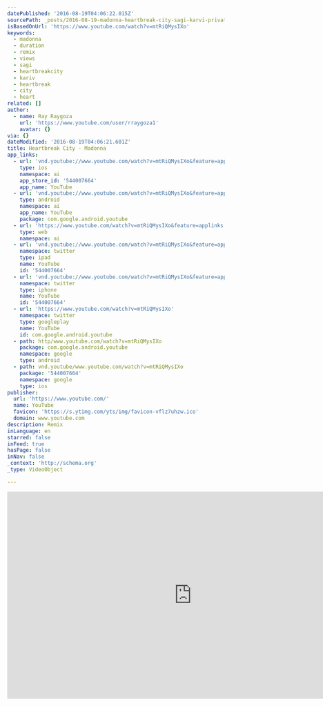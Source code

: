 ```yaml
---
datePublished: '2016-08-19T04:06:22.015Z'
sourcePath: _posts/2016-08-19-madonna-heartbreak-city-sagi-karvi-private-remix-video-re.md
isBasedOnUrl: 'https://www.youtube.com/watch?v=mtRiQMysIXo'
keywords:
  - madonna
  - duration
  - remix
  - views
  - sagi
  - heartbreakcity
  - kariv
  - heartbreak
  - city
  - heart
related: []
author:
  - name: Ray Raygoza
    url: 'https://www.youtube.com/user/rraygoza1'
    avatar: {}
via: {}
dateModified: '2016-08-19T04:06:21.601Z'
title: Heartbreak City - Madonna
app_links:
  - url: 'vnd.youtube://www.youtube.com/watch?v=mtRiQMysIXo&feature=applinks'
    type: ios
    namespace: ai
    app_store_id: '544007664'
    app_name: YouTube
  - url: 'vnd.youtube://www.youtube.com/watch?v=mtRiQMysIXo&feature=applinks'
    type: android
    namespace: ai
    app_name: YouTube
    package: com.google.android.youtube
  - url: 'https://www.youtube.com/watch?v=mtRiQMysIXo&feature=applinks'
    type: web
    namespace: ai
  - url: 'vnd.youtube://www.youtube.com/watch?v=mtRiQMysIXo&feature=applinks'
    namespace: twitter
    type: ipad
    name: YouTube
    id: '544007664'
  - url: 'vnd.youtube://www.youtube.com/watch?v=mtRiQMysIXo&feature=applinks'
    namespace: twitter
    type: iphone
    name: YouTube
    id: '544007664'
  - url: 'https://www.youtube.com/watch?v=mtRiQMysIXo'
    namespace: twitter
    type: googleplay
    name: YouTube
    id: com.google.android.youtube
  - path: http/www.youtube.com/watch?v=mtRiQMysIXo
    package: com.google.android.youtube
    namespace: google
    type: android
  - path: vnd.youtube/www.youtube.com/watch?v=mtRiQMysIXo
    package: '544007664'
    namespace: google
    type: ios
publisher:
  url: 'https://www.youtube.com/'
  name: YouTube
  favicon: 'https://s.ytimg.com/yts/img/favicon-vflz7uhzw.ico'
  domain: www.youtube.com
description: Remix
inLanguage: en
starred: false
inFeed: true
hasPage: false
inNav: false
_context: 'http://schema.org'
_type: VideoObject

---
```

<iframe src="https://cdn.embedly.com/widgets/media.html?src=https%3A%2F%2Fwww.youtube.com%2Fembed%2FmtRiQMysIXo%3Ffeature%3Doembed&amp;url=http%3A%2F%2Fwww.youtube.com%2Fwatch%3Fv%3DmtRiQMysIXo&amp;image=https%3A%2F%2Fi.ytimg.com%2Fvi%2FmtRiQMysIXo%2Fhqdefault.jpg&amp;key=b7d04c9b404c499eba89ee7072e1c4f7&amp;type=text%2Fhtml&amp;schema=youtube" width="854" height="480" scrolling="no" frameborder="0" allowfullscreen="" style=""></iframe>